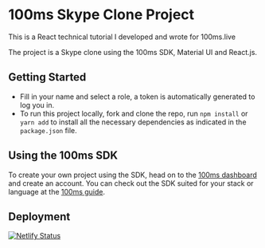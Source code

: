 # 100ms Skype Clone Project

This is a React technical tutorial I developed and wrote for 100ms.live

The project is a Skype clone using the 100ms SDK, Material UI and React.js.

## Getting Started
- Fill in your name and select a role, a token is automatically generated to log you in.
- To run this project locally, fork and clone the repo, run `npm install` or `yarn add` to install
all the necessary dependencies as indicated in the `package.json` file. 

## Using the 100ms SDK 
To create your own project using the SDK, head on to the [100ms dashboard](https://dashboard.100ms.live) and create an account.
You can check out the SDK suited for your stack or language at the [100ms guide](https://www.100ms.live/guides).

## Deployment
[![Netlify Status](https://api.netlify.com/api/v1/badges/309cbca2-79c3-4397-b498-89c6536e192d/deploy-status)](https://app.netlify.com/sites/reactskype/deploys)

